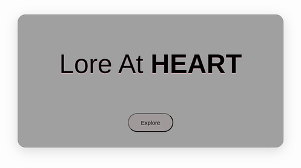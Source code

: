<html> 
<html lang="en"> 
  
<head>
        <meta charset="UTF-8">
        <meta name="viewport" content="width=device-width, initial-scale=1.0">
        <meta http-equiv="X-UA-Compatible" content="ie=edge"> 
</head>
<body>
    <br>
    <div class="asd">
<center><p>Lore At<strong> HEART</strong></p></center>
<center> <a href="index1.html"><Input type="button" value="Explore"/></a></center>
</div>
  
<style>
  *{
  margin: 0;
  padding: 0;
  }
body{
    background-image: url(../moriones-festival.jpg);
    background-size: cover;
    background-repeat: no-repeat;
    margin: 0%;
}
p{
    font-family: 'Trebuchet MS', sans-serif;
    color: black;
    font-size: 70px;
    align-items: center;
    padding-top: 20px;
    text-shadow:0px 1px 2px pink;
}
input{
    font-size: 15px;
    height: 50px;
    width: 120px;
    top: 30px;
    background-color: rgba(155, 135, 136, 0.3);
    margin:20px;
    border-radius: 30px;
}
.asd{
    font-family: Arial, Helvetica, sans-serif;
    height: 350px;
    width: 700px;
    align-items: center;
    text-align: justify;
    margin: 1% auto 0;
    background: rgba(100, 99, 100, 0.6);
    box-shadow: 0 8px 32px 0px rgba(135, 135, 138, 0.3);
    -webkit-backdrop-filter: blur(5px);
    border: 1px solid gray;
    border-radius: 20px;
}
@media(max-width: 952px
</style>
</body>
</html>
